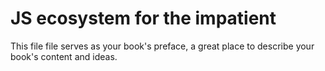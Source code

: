 # JS ecosystem for the impatient

This file file serves as your book's preface, a great place to describe your book's content and ideas.

